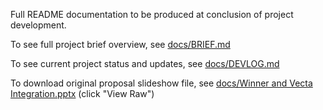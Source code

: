Full README documentation to be produced at conclusion of project development.

To see full project brief overview, see [docs/BRIEF.md](docs/BRIEF.md)

To see current project status and updates, see [docs/DEVLOG.md](docs/DEVLOG.md)

To download original proposal slideshow file, see [docs/Winner and Vecta Integration.pptx](docs/Winner%20and%20Vecta%20Integration.pptx) (click "View Raw")
